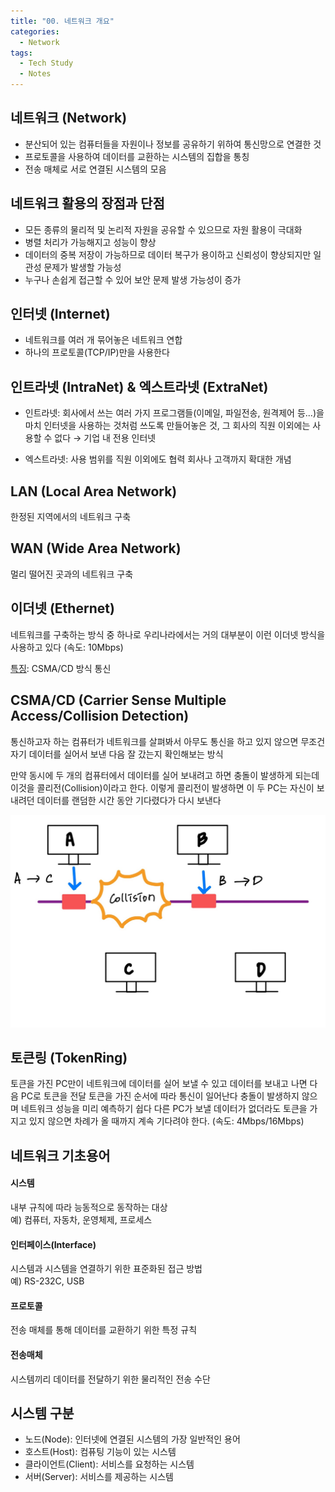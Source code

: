```yaml
---
title: "00. 네트워크 개요"
categories:
  - Network
tags:
  - Tech Study
  - Notes
---
```


## 네트워크 (Network)
* 분산되어 있는 컴퓨터들을 자원이나 정보를 공유하기 위하여 통신망으로 연결한 것
* 프로토콜을 사용하여 데이터를 교환하는 시스템의 집합을 통칭
* 전송 매체로 서로 연결된 시스템의 모음

## 네트워크 활용의 장점과 단점
* 모든 종류의 물리적 및 논리적 자원을 공유할 수 있으므로 자원 활용이 극대화
* 병렬 처리가 가능해지고 성능이 향상
* 데이터의 중복 저장이 가능하므로 데이터 복구가 용이하고 신뢰성이 향상되지만 일관성 문제가 발생할 가능성
* 누구나 손쉽게 접근할 수 있어 보안 문제 발생 가능성이 증가

## 인터넷 (Internet)
* 네트워크를 여러 개 묶어놓은 네트워크 연합
* 하나의 프로토콜(TCP/IP)만을 사용한다
    
## 인트라넷 (IntraNet) & 엑스트라넷 (ExtraNet)
* 인트라넷: 회사에서 쓰는 여러 가지 프로그램들(이메일, 파일전송, 원격제어 등...)을 마치 인터넷을 사용하는 것처럼 쓰도록 만들어놓은 것, 그 회사의 직원 이외에는 사용할 수 없다 → 기업 내 전용 인터넷

* 엑스트라넷: 사용 범위를 직원 이외에도 협력 회사나 고객까지 확대한 개념

## LAN (Local Area Network)
한정된 지역에서의 네트워크 구축

## WAN (Wide Area Network)
멀리 떨어진 곳과의 네트워크 구축

## 이더넷 (Ethernet)
네트워크를 구축하는 방식 중 하나로 우리나라에서는 거의 대부분이 이런 이더넷 방식을 사용하고 있다 (속도: 10Mbps)

[특징](#): CSMA/CD 방식 통신

## CSMA/CD (Carrier Sense Multiple Access/Collision Detection)
통신하고자 하는 컴퓨터가 네트워크를 살펴봐서 아무도 통신을 하고 있지 않으면 무조건 자기 데이터를 실어서 보낸 다음 잘 갔는지 확인해보는 방식

만약 동시에 두 개의 컴퓨터에서 데이터를 실어 보내려고 하면 충돌이 발생하게 되는데 이것을 콜리전(Collision)이라고 한다. 이렇게 콜리전이 발생하면 이 두 PC는 자신이 보내려던 데이터를 랜덤한 시간 동안 기다렸다가 다시 보낸다

<img src="/assets/images/network/Network_01.jpg" alt="CSMA_CD"/>

## 토큰링 (TokenRing)
토큰을 가진 PC만이 네트워크에 데이터를 실어 보낼 수 있고 데이터를 보내고 나면 다음 PC로 토큰을 전달
토큰을 가진 순서에 따라 통신이 일어난다
충돌이 발생하지 않으며 네트워크 성능을 미리 예측하기 쉽다
다른 PC가 보낼 데이터가 없더라도 토큰을 가지고 있지 않으면 차례가 올 때까지 계속 기다려야 한다. (속도: 4Mbps/16Mbps)

## 네트워크 기초용어
<div class="notice">
  <h4>시스템</h4>
  <p>내부 규칙에 따라 능동적으로 동작하는 대상<br/> 
  예) 컴퓨터, 자동차, 운영체제, 프로세스</p>
  
  <h4>인터페이스(Interface)</h4>
  <p>시스템과 시스템을 연결하기 위한 표준화된 접근 방법<br/>
  예) RS-232C, USB</p>

  <h4>프로토콜</h4>
  <p>전송 매체를 통해 데이터를 교환하기 위한 특정 규칙</p>

  <h4>전송매체</h4>
  <p>시스템끼리 데이터를 전달하기 위한 물리적인 전송 수단</p>
</div>

## 시스템 구분
* 노드(Node): 인터넷에 연결된 시스템의 가장 일반적인 용어
* 호스트(Host): 컴퓨팅 기능이 있는 시스템
* 클라이언트(Client): 서비스를 요청하는 시스템
* 서버(Server): 서비스를 제공하는 시스템